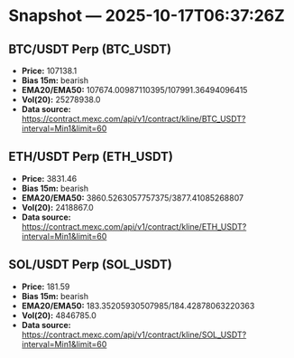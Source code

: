 # Snapshot — 2025-10-17T06:37:26Z

## BTC/USDT Perp (BTC_USDT)
- **Price:** 107138.1
- **Bias 15m:** bearish
- **EMA20/EMA50:** 107674.00987110395/107991.36494096415
- **Vol(20):** 25278938.0
- **Data source:** https://contract.mexc.com/api/v1/contract/kline/BTC_USDT?interval=Min1&limit=60

## ETH/USDT Perp (ETH_USDT)
- **Price:** 3831.46
- **Bias 15m:** bearish
- **EMA20/EMA50:** 3860.5263057757375/3877.41085268807
- **Vol(20):** 2418867.0
- **Data source:** https://contract.mexc.com/api/v1/contract/kline/ETH_USDT?interval=Min1&limit=60

## SOL/USDT Perp (SOL_USDT)
- **Price:** 181.59
- **Bias 15m:** bearish
- **EMA20/EMA50:** 183.35205930507985/184.42878063220363
- **Vol(20):** 4846785.0
- **Data source:** https://contract.mexc.com/api/v1/contract/kline/SOL_USDT?interval=Min1&limit=60
